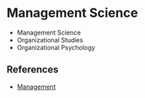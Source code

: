 # Management Science

- Management Science
- Organizational Studies
- Organizational Psychology

## References

- [Management](https://righteous-guardian-68f.notion.site/Management-267c0f5171ec80188029f61e9154ccc1?source=copy_link)
